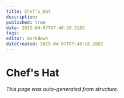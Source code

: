 ```yaml
---
title: Chef's_Hat
description: 
published: true
date: 2025-04-07T07:48:20.318Z
tags: 
editor: markdown
dateCreated: 2025-04-07T07:48:18.286Z
---
```


# Chef's Hat

*This page was auto-generated from structure.*